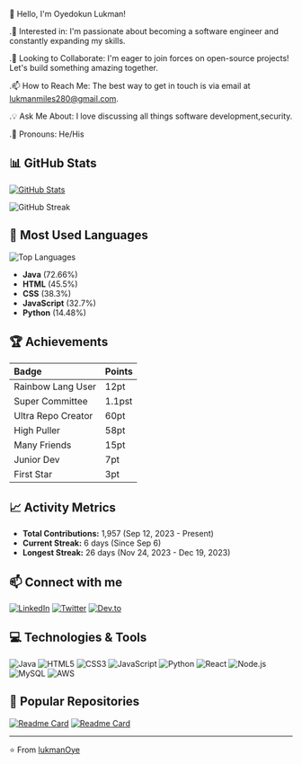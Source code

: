 👋 Hello, I'm Oyedokun Lukman!

.🚀 Interested in: I'm passionate about becoming a software engineer and constantly expanding my skills.

.🤝 Looking to Collaborate: I'm eager to join forces on open-source projects! Let's build something amazing together.

.📫 How to Reach Me: The best way to get in touch is via email at lukmanmiles280@gmail.com.

.💡 Ask Me About: I love discussing all things software development,security.

.📛 Pronouns: He/His


## 📊 GitHub Stats


[![GitHub Stats](https://github-readme-stats.vercel.app/api?username=lukmanOye&show_icons=true&theme=dracula)](https://github.com/lukmanOye)

![GitHub Streak](https://github-readme-streak-stats.herokuapp.com/?user=lukmanOye&theme=radical)

## 🚀 Most Used Languages

![Top Languages](https://github-readme-stats.vercel.app/api/top-langs/?username=lukmanOye&layout=compact&theme=radical&hide_border=true&langs_count=6)

- **Java** (72.66%)
- **HTML** (45.5%)
- **CSS** (38.3%)
- **JavaScript** (32.7%)
- **Python** (14.48%)

## 🏆 Achievements

| Badge | Points |
| :--- | :--- |
| Rainbow Lang User | 12pt |
| Super Committee | 1.1pst |
| Ultra Repo Creator | 60pt |
| High Puller | 58pt |
| Many Friends | 15pt |
| Junior Dev | 7pt |
| First Star | 3pt |

## 📈 Activity Metrics

- **Total Contributions:** 1,957 (Sep 12, 2023 - Present)
- **Current Streak:** 6 days (Since Sep 6)
- **Longest Streak:** 26 days (Nov 24, 2023 - Dec 19, 2023)

## 📫 Connect with me

[![LinkedIn](https://img.shields.io/badge/LinkedIn-0077B5?style=for-the-badge&logo=linkedin&logoColor=white)](https://linkedin.com/in/lukmanoye)
[![Twitter](https://img.shields.io/badge/Twitter-1DA1F2?style=for-the-badge&logo=twitter&logoColor=white)](https://twitter.com/lukmanoye)
[![Dev.to](https://img.shields.io/badge/dev.to-0A0A0A?style=for-the-badge&logo=dev.to&logoColor=white)](https://dev.to/lukmanoye)

## 💻 Technologies & Tools

![Java](https://img.shields.io/badge/Java-ED8B00?style=for-the-badge&logo=openjdk&logoColor=white)
![HTML5](https://img.shields.io/badge/HTML5-E34F26?style=for-the-badge&logo=html5&logoColor=white)
![CSS3](https://img.shields.io/badge/CSS3-1572B6?style=for-the-badge&logo=css3&logoColor=white)
![JavaScript](https://img.shields.io/badge/JavaScript-F7DF1E?style=for-the-badge&logo=javascript&logoColor=black)
![Python](https://img.shields.io/badge/Python-3776AB?style=for-the-badge&logo=python&logoColor=white)
![React](https://img.shields.io/badge/React-20232A?style=for-the-badge&logo=react&logoColor=61DAFB)
![Node.js](https://img.shields.io/badge/Node.js-339933?style=for-the-badge&logo=nodedotjs&logoColor=white)
![MySQL](https://img.shields.io/badge/MySQL-00000F?style=for-the-badge&logo=mysql&logoColor=white)
![AWS](https://img.shields.io/badge/Amazon_AWS-232F3E?style=for-the-badge&logo=amazon-aws&logoColor=white)

## 📂 Popular Repositories

[![Readme Card](https://github-readme-stats.vercel.app/api/pin/?username=lukmanOye&repo=your-repo-name&theme=radical)](https://github.com/lukmanOye/your-repo-name)
[![Readme Card](https://github-readme-stats.vercel.app/api/pin/?username=lukmanOye&repo=your-repo-name&theme=radical)](https://github.com/lukmanOye/your-repo-name)

---

⭐️ From [lukmanOye](https://github.com/lukmanOye)
